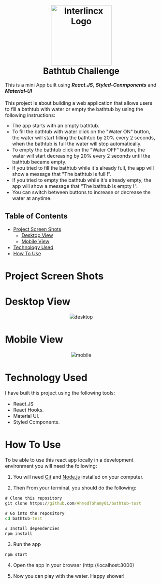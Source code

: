 
<h1 align="center">
  <img title="github" src="https://github.githubassets.com/images/modules/logos_page/GitHub-Mark.png" alt="Interlincx Logo" width="200" />
  <br>
  Bathtub Challenge 
</h1>

<p><font size="3">
  This is a mini App built using <strong><em>React.JS</em></strong>, <strong><em>Styled-Conmponents</em></strong> and <strong><em>Material-UI</em></strong>
  <br><br> 
	 This project is about building a web application that allows users to fill a bathtub with water or empty the bathtub by using the following instructions: 

* The app starts with an empty bathtub.
* To fill the bathtub with water click on the "Water ON" button, the water will start filling the bathtub by 20% every 2 seconds, when the bathtub is full the water will stop automatically.
* To empty the bathtub click on the "Water OFF" button, the water will start decreasing by 20% every 2 seconds until the bathtub became empty.
* If you tried to fill the bathtub while it's already full, the app will show a message that "The bathtub is full !".
* If you tried to empty the bathtub while it's already empty,  the app will show a message that "The bathtub is empty !".
* You can switch between buttons to increase or decrease the water at anytime. 

</p>


## Table of Contents

- [Project Screen Shots](#project-screen-shots)
  - [Desktop View](#desktop-view)
  - [Mobile View](#mobile-view)
- [Technology Used](#technology-used)
- [How To Use](#how-to-use)


# Project Screen Shots

 # Desktop View
 
<div align="center"><a name="menu"></a>

![desktop](https://user-images.githubusercontent.com/54721194/108583340-78b30a00-7341-11eb-89ac-057ce04eda2e.png)

</div>

 # Mobile View
 

<div align="center"><a name="menu"></a>

![mobile](https://user-images.githubusercontent.com/54721194/108583411-eeb77100-7341-11eb-91bb-a85b9079cca3.png)

</div>


# Technology Used

I have built this project using the following tools:
- React.JS
- React Hooks.
- Material UI.
- Styled Components.


# How To Use

To be able to use this react app locally in a development environment you will need the following:

1) You will need [Git](https://git-scm.com) and [Node.js](https://nodejs.org/en/download/) installed on your computer.

2) Then From your terminal, you should do the following:

```cmd
# Clone this repository
git clone https://github.com/AhmedTohamy01/bathtub-test

# Go into the repository
cd bathtub-test

# Install dependencies
npm install 
```

3) Run the app
```cmd
npm start
```

4) Open the app in your browser 
(http://localhost:3000)

5) Now you can play with the water. 
Happy shower!


